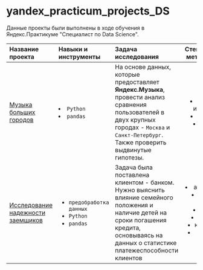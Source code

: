 # yandex_practicum_projects_DS

Данные проекты были выполнены в ходе обучения в Яндекс.Практикуме "Специалист по Data Science".

| Название проекта | Навыки и инструменты | Задача исследования | Стек и ключевые методы проекта |
| :---------------------- | :----------------------- | :---------------------- | :----------------------: |
| [Музыка больших городов](https://github.com/Menduone/yandex_practicum_projects_DS/tree/main/big_city_music) |<li>`Python`<li>`pandas`| На основе данных, которые предоставляет **Яндекс.Музыка**, провести анализ сравнения пользователей в двух крупных городах - `Москва` и `Санкт-Петербург`. Также проверить выдвинутые гипотезы.| <li>логическая индексация; <li>дубликаты; <li>пропуски|
| [Исследование надежности заемщиков](https://github.com/Menduone/yandex_practicum_projects_DS/tree/main/creditor_reliability_research) |<ul><li>`предобработка данных`<li>`Python`<li>`pandas`| Задача была поставлена клиентом - банком. Нужно выяснить влияние семейного положения и наличие детей на сроки погашения кредита, основываясь на данных о статистике платежеспособности клиентов | <li>анализ данных<li>обработка данных<li>пропуски<li>дубликаты<ul><li>кластеризация<li>|
